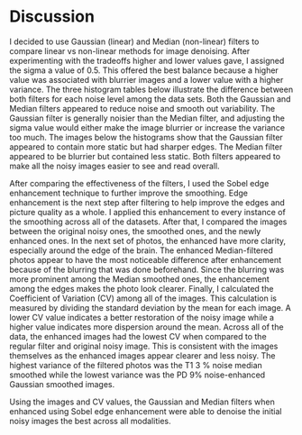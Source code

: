 # Discussion

I decided to use Gaussian (linear) and Median (non-linear) filters to compare linear vs non-linear methods for image denoising. After experimenting with the tradeoffs higher and lower values gave, I assigned the sigma a value of 0.5. This offered the best balance because a higher value was associated with blurrier images and a lower value with a higher variance. The three histogram tables below illustrate the difference between both filters for each noise level among the data sets. Both the Gaussian and Median filters appeared to reduce noise and smooth out variability. The Gaussian filter is generally noisier than the Median filter, and adjusting the sigma value would either make the image blurrier or increase the variance too much. The images below the histograms show that the Gaussian filter appeared to contain more static but had sharper edges. The Median filter appeared to be blurrier but contained less static. Both filters appeared to make all the noisy images easier to see and read overall. 

After comparing the effectiveness of the filters, I used the Sobel edge enhancement technique to further improve the smoothing. Edge enhancement is the next step after filtering to help improve the edges and picture quality as a whole. I applied this enhancement to every instance of the smoothing across all of the datasets. After that, I compared the images between the original noisy ones, the smoothed ones, and the newly enhanced ones. In the next set of photos,  the enhanced have more clarity, especially around the edge of the brain. The enhanced Median-filtered photos appear to have the most noticeable difference after enhancement because of the blurring that was done beforehand. Since the blurring was more prominent among the Median smoothed ones, the enhancement among the edges makes the photo look clearer. Finally, I calculated the Coefficient of Variation (CV) among all of the images. This calculation is measured by dividing the standard deviation by the mean for each image. A lower CV value indicates a better restoration of the noisy image while a higher value indicates more dispersion around the mean. Across all of the data, the enhanced images had the lowest CV when compared to the regular filter and original noisy image. This is consistent with the images themselves as the enhanced images appear clearer and less noisy. The highest variance of the filtered photos was the T1 3 % noise median smoothed while the lowest variance was the PD 9% noise-enhanced Gaussian smoothed images.

Using the images and CV values, the Gaussian and Median filters when enhanced using Sobel edge enhancement were able to denoise the initial noisy images the best across all modalities. 

